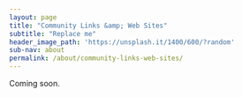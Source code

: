 ```yaml
---
layout: page
title: "Community Links &amp; Web Sites"
subtitle: "Replace me"
header_image_path: 'https://unsplash.it/1400/600/?random'
sub-nav: about
permalink: /about/community-links-web-sites/
---
```


Coming soon.